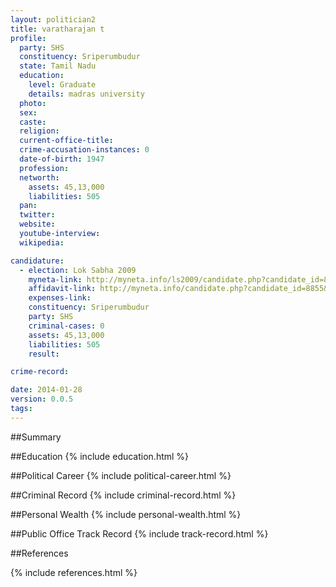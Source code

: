 ```yaml
---
layout: politician2
title: varatharajan t
profile: 
  party: SHS
  constituency: Sriperumbudur
  state: Tamil Nadu
  education: 
    level: Graduate
    details: madras university
  photo: 
  sex: 
  caste: 
  religion: 
  current-office-title: 
  crime-accusation-instances: 0
  date-of-birth: 1947
  profession: 
  networth: 
    assets: 45,13,000
    liabilities: 505
  pan: 
  twitter: 
  website: 
  youtube-interview: 
  wikipedia: 

candidature: 
  - election: Lok Sabha 2009
    myneta-link: http://myneta.info/ls2009/candidate.php?candidate_id=8855
    affidavit-link: http://myneta.info/candidate.php?candidate_id=8855&scan=original
    expenses-link: 
    constituency: Sriperumbudur 
    party: SHS
    criminal-cases: 0
    assets: 45,13,000
    liabilities: 505
    result:  

crime-record: 

date: 2014-01-28
version: 0.0.5
tags: 
---
```

##Summary


##Education
{% include education.html %}


##Political Career
{% include political-career.html %}


##Criminal Record
{% include criminal-record.html %}


##Personal Wealth
{% include personal-wealth.html %}


##Public Office Track Record
{% include track-record.html %}


##References


{% include references.html %}